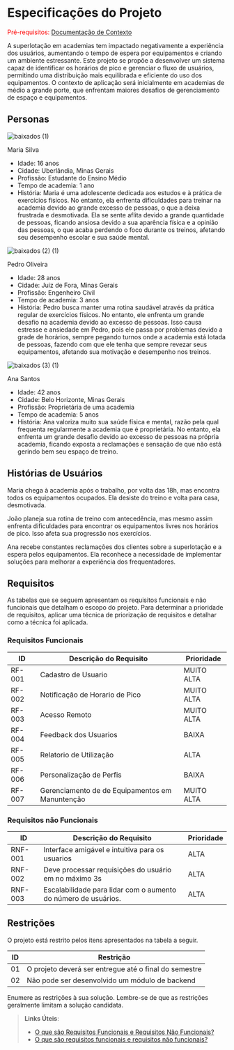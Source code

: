 # Especificações do Projeto

<span style="color:red">Pré-requisitos: <a href="01-Documentação de Contexto.md"> Documentação de Contexto</a></span>

A superlotação em academias tem impactado negativamente a experiência dos usuários, aumentando o tempo de espera por equipamentos e criando um ambiente estressante. Este projeto se propõe a desenvolver um sistema capaz de identificar os horários de pico e gerenciar o fluxo de usuários, permitindo uma distribuição mais equilibrada e eficiente do uso dos equipamentos. O contexto de aplicação será inicialmente em academias de médio a grande porte, que enfrentam maiores desafios de gerenciamento de espaço e equipamentos.

## Personas

![baixados (1)](https://github.com/ICEI-PUC-Minas-PSG-ADS-TI/psg-ads-2024-1-p2-tiapn-7358-1-01-yourgym/assets/144366436/046a33b3-d6f4-41fa-9c34-1c5d7d3c4fcc)


Maria Silva
- Idade: 16 anos
- Cidade: Uberlândia, Minas Gerais
- Profissão: Estudante do Ensino Médio
- Tempo de academia: 1 ano
- História: Maria é uma adolescente dedicada aos estudos e à prática de exercícios físicos.
No entanto, ela enfrenta dificuldades para treinar na academia devido ao grande excesso de pessoas, o que a deixa frustrada e desmotivada. Ela se sente aflita devido a grande quantidade de pessoas, ficando ansiosa devido a sua aparência física e a opinião das pessoas, o que acaba perdendo o foco durante os treinos, afetando seu desempenho escolar e sua saúde mental.

![baixados (2) (1)](https://github.com/ICEI-PUC-Minas-PSG-ADS-TI/psg-ads-2024-1-p2-tiapn-7358-1-01-yourgym/assets/144366436/adf2c186-f1de-4098-9ff2-cbd624f09d85)


Pedro Oliveira
- Idade: 28 anos
- Cidade: Juiz de Fora, Minas Gerais
- Profissão: Engenheiro Civil
- Tempo de academia: 3 anos
- História: Pedro busca manter uma rotina saudável através da prática regular de exercícios
físicos. No entanto, ele enfrenta um grande desafio na academia devido ao excesso de pessoas. Isso causa estresse e ansiedade em Pedro, pois ele passa por problemas devido a grade de horários, sempre pegando turnos onde a academia está lotada de pessoas, fazendo com que ele tenha que sempre revezar seus equipamentos, afetando sua motivação e desempenho nos treinos.

![baixados (3) (1)](https://github.com/ICEI-PUC-Minas-PSG-ADS-TI/psg-ads-2024-1-p2-tiapn-7358-1-01-yourgym/assets/144366436/a277750c-8546-4798-a46a-e0352f6dab55)

Ana Santos
- Idade: 42 anos
- Cidade: Belo Horizonte, Minas Gerais
- Profissão: Proprietária de uma academia
- Tempo de academia: 5 anos
- História: Ana valoriza muito sua saúde física e mental, razão pela qual frequenta regularmente a academia que é proprietária. No entanto, ela enfrenta um grande desafio devido ao excesso de pessoas na própria academia, ficando exposta a reclamações e sensação de que não está gerindo bem seu espaço de treino.

## Histórias de Usuários

Maria chega à academia após o trabalho, por volta das 18h, mas encontra todos os
equipamentos ocupados. Ela desiste do treino e volta para casa, desmotivada.

João planeja sua rotina de treino com antecedência, mas mesmo assim enfrenta dificuldades
para encontrar os equipamentos livres nos horários de pico. Isso afeta sua progressão nos
exercícios.

Ana recebe constantes reclamações dos clientes sobre a superlotação e a espera pelos
equipamentos. Ela reconhece a necessidade de implementar soluções para melhorar a
experiência dos frequentadores.

## Requisitos

As tabelas que se seguem apresentam os requisitos funcionais e não funcionais que detalham o escopo do projeto. Para determinar a prioridade de requisitos, aplicar uma técnica de priorização de requisitos e detalhar como a técnica foi aplicada.

### Requisitos Funcionais

|ID    | Descrição do Requisito  | Prioridade |
|------|-----------------------------------------|----|
|RF-001| Cadastro de Usuario | MUITO ALTA | 
|RF-002| Notificação de Horario de Pico   | MUITO ALTA |
|RF-003| Acesso Remoto   | MUITO ALTA |
|RF-004| Feedback dos Usuarios   | BAIXA |
|RF-005| Relatorio de Utilização   | ALTA |
|RF-006| Personalização de Perfis   | BAIXA |
|RF-007| Gerenciamento de de Equipamentos em Manuntenção   | MUITO ALTA |

### Requisitos não Funcionais

|ID     | Descrição do Requisito  |Prioridade |
|-------|-------------------------|----|
|RNF-001| Interface amigável e intuitiva para os usuarios | ALTA | 
|RNF-002| Deve processar requisições do usuário em no máximo 3s | ALTA | 
|RNF-003| Escalabilidade para lidar com o aumento do número de usuários. | ALTA | 

## Restrições

O projeto está restrito pelos itens apresentados na tabela a seguir.

|ID| Restrição                                             |
|--|-------------------------------------------------------|
|01| O projeto deverá ser entregue até o final do semestre |
|02| Não pode ser desenvolvido um módulo de backend        |

Enumere as restrições à sua solução. Lembre-se de que as restrições geralmente limitam a solução candidata.

> **Links Úteis**:
> - [O que são Requisitos Funcionais e Requisitos Não Funcionais?](https://codificar.com.br/requisitos-funcionais-nao-funcionais/)
> - [O que são requisitos funcionais e requisitos não funcionais?](https://analisederequisitos.com.br/requisitos-funcionais-e-requisitos-nao-funcionais-o-que-sao/)
